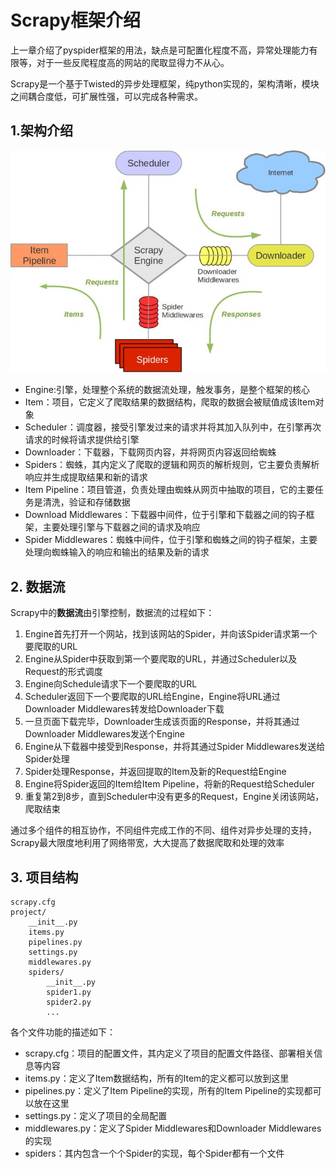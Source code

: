 # Scrapy框架介绍
上一章介绍了pyspider框架的用法，缺点是可配置化程度不高，异常处理能力有限等，对于一些反爬程度高的网站的爬取显得力不从心。

Scrapy是一个基于Twisted的异步处理框架，纯python实现的，架构清晰，模块之间耦合度低，可扩展性强，可以完成各种需求。

## 1.架构介绍
![](img/Scrapy架构.jpg)
+ Engine:引擎，处理整个系统的数据流处理，触发事务，是整个框架的核心
+ Item：项目，它定义了爬取结果的数据结构，爬取的数据会被赋值成该Item对象
+ Scheduler：调度器，接受引擎发过来的请求并将其加入队列中，在引擎再次请求的时候将请求提供给引擎
+ Downloader：下载器，下载网页内容，并将网页内容返回给蜘蛛
+ Spiders：蜘蛛，其内定义了爬取的逻辑和网页的解析规则，它主要负责解析响应并生成提取结果和新的请求
+ Item Pipeline：项目管道，负责处理由蜘蛛从网页中抽取的项目，它的主要任务是清洗，验证和存储数据
+ Download Middlewares：下载器中间件，位于引擎和下载器之间的钩子框架，主要处理引擎与下载器之间的请求及响应
+ Spider Middlewares：蜘蛛中间件，位于引擎和蜘蛛之间的钩子框架，主要处理向蜘蛛输入的响应和输出的结果及新的请求

## 2. 数据流
Scrapy中的**数据流**由引擎控制，数据流的过程如下：
1. Engine首先打开一个网站，找到该网站的Spider，并向该Spider请求第一个要爬取的URL
2. Engine从Spider中获取到第一个要爬取的URL，并通过Scheduler以及Request的形式调度
3. Engine向Schedule请求下一个要爬取的URL
4. Scheduler返回下一个要爬取的URL给Engine，Engine将URL通过Downloader Middlewares转发给Downloader下载
5. 一旦页面下载完毕，Downloader生成该页面的Response，并将其通过Downloader Middlewares发送个Engine
6. Engine从下载器中接受到Response，并将其通过Spider Middlewares发送给Spider处理
7. Spider处理Response，并返回提取的Item及新的Request给Engine
8. Engine将Spider返回的Item给Item Pipeline，将新的Request给Scheduler
9. 重复第2到8步，直到Scheduler中没有更多的Request，Engine关闭该网站，爬取结束

通过多个组件的相互协作，不同组件完成工作的不同、组件对异步处理的支持，Scrapy最大限度地利用了网络带宽，大大提高了数据爬取和处理的效率

## 3. 项目结构
```
scrapy.cfg
project/
    __init__.py
    items.py
    pipelines.py
    settings.py
    middlewares.py
    spiders/
        __init__.py
        spider1.py
        spider2.py
        ...
```
各个文件功能的描述如下：
+ scrapy.cfg：项目的配置文件，其内定义了项目的配置文件路径、部署相关信息等内容
+ items.py：定义了Item数据结构，所有的Item的定义都可以放到这里
+ pipelines.py：定义了Item Pipeline的实现，所有的Item Pipeline的实现都可以放在这里
+ settings.py：定义了项目的全局配置
+ middlewares.py：定义了Spider Middlewares和Downloader Middlewares的实现
+ spiders：其内包含一个个Spider的实现，每个Spider都有一个文件
